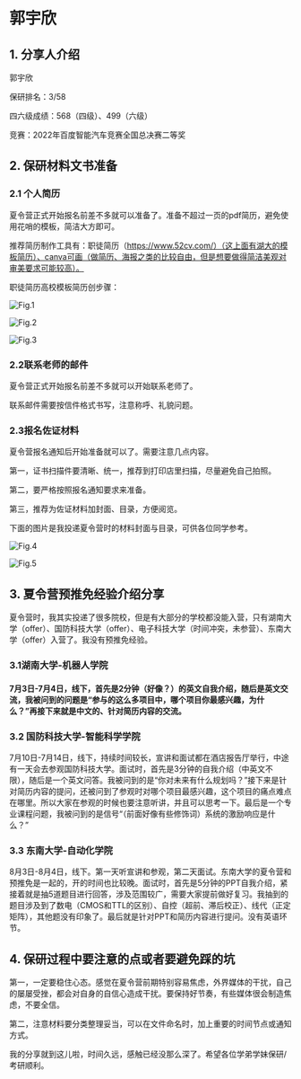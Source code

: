 # 郭宇欣

## **1.** 分享人介绍

郭宇欣

保研排名：3/58

四六级成绩：568（四级）、499（六级）

竞赛：2022年百度智能汽车竞赛全国总决赛二等奖

## **2.** 保研材料文书准备

### 2.1 个人简历

夏令营正式开始报名前差不多就可以准备了。准备不超过一页的pdf简历，避免使用花哨的模板，简洁大方即可。

推荐简历制作工具有：职徒简历（https://www.52cv.com/）（这上面有湖大的模板简历）、canva可画（做简历、海报之类的比较自由，但是想要做得简洁美观对审美要求可能较高）。

职徒简历高校模板简历创步骤：

![Fig.1](../../src/img/保研经验分享/20-郭宇欣/wps1.jpg)

![Fig.2](../../src/img/保研经验分享/20-郭宇欣/wps2.jpg)

![Fig.3](../../src/img/保研经验分享/20-郭宇欣/wps3.jpg)

### 2.2联系老师的邮件

夏令营正式开始报名前差不多就可以开始联系老师了。

联系邮件需要按信件格式书写，注意称呼、礼貌问题。

### 2.3报名佐证材料

夏令营报名通知后开始准备就可以了。需要注意几点内容。

第一，证书扫描件要清晰、统一，推荐到打印店里扫描，尽量避免自己拍照。

第二，要严格按照报名通知要求来准备。

第三，推荐为佐证材料加封面、目录，方便阅览。

下面的图片是我投递夏令营时的材料封面与目录，可供各位同学参考。

![Fig.4](../../src/img/保研经验分享/20-郭宇欣/wps4.jpg)

![Fig.5](../../src/img/保研经验分享/20-郭宇欣/wps5.jpg)

## 3. 夏令营预推免经验介绍分享

​	夏令营时，我其实投递了很多院校，但是有大部分的学校都没能入营，只有湖南大学（offer）、国防科技大学（offer）、电子科技大学（时间冲突，未参营）、东南大学（offer）入营了。我没有预推免经验。

### 3.1湖南大学-机器人学院

#### 7月3日-7月4日，线下，首先是2分钟（好像？）的英文自我介绍，随后是英文交流，我被问到的问题是“参与的这么多项目中，哪个项目你最感兴趣，为什么？”再接下来就是中文的、针对简历内容的交流。

### 3.2 国防科技大学-智能科学学院

7月10日-7月14日，线下，持续时间较长，宣讲和面试都在酒店报告厅举行，中途有一天会去参观国防科技大学。面试时，首先是3分钟的自我介绍（中英文不限），随后是一个英文问答。我被问到的是“你对未来有什么规划吗？”接下来是针对简历内容的提问，还被问到了参观时对哪个项目最感兴趣，这个项目的痛点难点在哪里。所以大家在参观的时候也要注意听讲，并且可以思考一下。最后是一个专业课程问题，我被问到的是信号“（前面好像有些修饰词）系统的激励响应是什么？”

### 3.3 东南大学-自动化学院

8月3日-8月4日，线下。第一天听宣讲和参观，第二天面试。东南大学的夏令营和预推免是一起的，开的时间也比较晚。面试时，首先是5分钟的PPT自我介绍，紧接着就是抽5道题目进行回答，涉及范围较广，需要大家提前做好复习。我抽到的题目涉及到了数电（CMOS和TTL的区别）、自控（超前、滞后校正）、线代（正定矩阵），其他题没有印象了。最后就是针对PPT和简历内容进行提问。没有英语环节。

## 4. 保研过程中要注意的点或者要避免踩的坑

第一，一定要稳住心态。感觉在夏令营前期特别容易焦虑，外界媒体的干扰，自己的屡屡受挫，都会对自身的自信心造成干扰。要保持好节奏，有些媒体很会制造焦虑，不要全信。

第二，注意材料要分类整理妥当，可以在文件命名时，加上重要的时间节点或通知方式。

我的分享就到这儿啦，时间久远，感触已经没那么深了。希望各位学弟学妹保研/考研顺利。